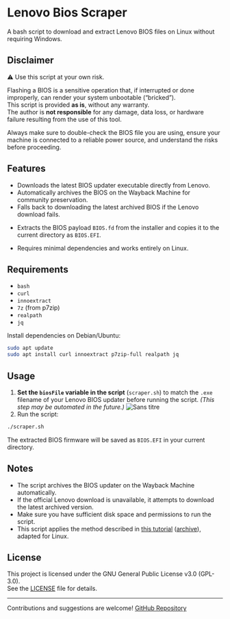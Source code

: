 # Lenovo Bios Scraper

A bash script to download and extract Lenovo BIOS files on Linux without requiring Windows.

## Disclaimer

⚠️ Use this script at your own risk.

Flashing a BIOS is a sensitive operation that, if interrupted or done improperly, can render your system unbootable (“bricked”).<br>
This script is provided **as is**, without any warranty.<br>
The author is **not responsible** for any damage, data loss, or hardware failure resulting from the use of this tool.

Always make sure to double-check the BIOS file you are using, ensure your machine is connected to a reliable power source, and understand the risks before proceeding.

## Features

- Downloads the latest BIOS updater executable directly from Lenovo.
- Automatically archives the BIOS on the Wayback Machine for community preservation.
- Falls back to downloading the latest archived BIOS if the Lenovo download fails.
* Extracts the BIOS payload `BIOS.fd` from the installer and copies it to the current directory as `BIOS.EFI`.
- Requires minimal dependencies and works entirely on Linux.

## Requirements

- `bash`
- `curl`
- `innoextract`
- `7z` (from p7zip)
- `realpath`
- `jq`

Install dependencies on Debian/Ubuntu:

```bash
sudo apt update
sudo apt install curl innoextract p7zip-full realpath jq
````

## Usage

1. **Set the `biosFile` variable in the script** (`scraper.sh`) to match the `.exe` filename of your Lenovo BIOS updater before running the script. *(This step may be automated in the future.)*
   ![Sans titre](https://github.com/user-attachments/assets/20cb7196-8232-4963-9d96-5aa6760d66cd)
3. Run the script:

```bash
./scraper.sh
```

The extracted BIOS firmware will be saved as `BIOS.EFI` in your current directory.

## Notes

* The script archives the BIOS updater on the Wayback Machine automatically.
* If the official Lenovo download is unavailable, it attempts to download the latest archived version.
* Make sure you have sufficient disk space and permissions to run the script.
* This script applies the method described in [this tutorial](https://forums.lenovo.com/t5/Gaming-Laptops/GUIDE-How-to-extract-BIOS-from-Lenovo-BIOS-Update-Package-such-as-ATCN37WW-exe/m-p/5008973) ([archive](https://web.archive.org/web/20250708000635/https://forums.lenovo.com/t5/Gaming-Laptops/GUIDE-How-to-extract-BIOS-from-Lenovo-BIOS-Update-Package-such-as-ATCN37WW-exe/m-p/5008973)), adapted for Linux.

## License

This project is licensed under the GNU General Public License v3.0 (GPL-3.0).<br>
See the [LICENSE](LICENSE) file for details.

---

Contributions and suggestions are welcome!
[GitHub Repository](https://github.com/ycomiti/Lenovo-Bios-Scraper)

